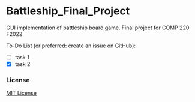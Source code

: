 # Battleship_Final_Project

GUI implementation of battleship board game.  Final project for COMP 220 F2022.

To-Do List (or preferred: create an issue on GitHub):
- [ ] task 1
- [x] task 2

### License

[MIT License](LICENSE.md)
